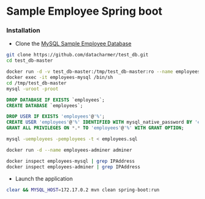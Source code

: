 # Sample Employee Spring boot

### Installation
* Clone the [MySQL Sample Employee Database](https://dev.mysql.com/doc/employee/en/employees-installation.html)
```sh
git clone https://github.com/datacharmer/test_db.git
cd test_db-master

docker run -d -v test_db-master:/tmp/test_db-master:ro --name employees-mysql -e MYSQL_ROOT_PASSWORD=root mysql:8.0
docker exec -it employees-mysql /bin/sh
cd /tmp/test_db-master
mysql -uroot -proot
```
```sql
DROP DATABASE IF EXISTS `employees`;
CREATE DATABASE `employees`;

DROP USER IF EXISTS 'employees'@'%';
CREATE USER 'employees'@'%' IDENTIFIED WITH mysql_native_password BY 'employees';
GRANT ALL PRIVILEGES ON *.* TO 'employees'@'%' WITH GRANT OPTION;
```
```sh
mysql -uemployees -pemployees -t < employees.sql

docker run -d --name employees-adminer adminer

docker inspect employees-mysql | grep IPAddress
docker inspect employees-adminer | grep IPAddress
```

- Launch the application

```sh
clear && MYSQL_HOST=172.17.0.2 mvn clean spring-boot:run
```

